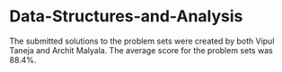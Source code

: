 # Data-Structures-and-Analysis

The submitted solutions to the problem sets were created by both Vipul Taneja and Archit Malyala.
The average score for the problem sets was 88.4%.
